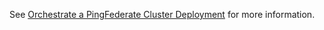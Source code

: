 See [Orchestrate a PingFederate Cluster Deployment](../../docs/deployment/deployK8sPF-cluster.md) for more information.